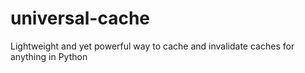 # universal-cache
Lightweight and yet powerful way to cache and invalidate caches for anything in Python
